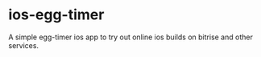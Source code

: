 # ios-egg-timer

A simple egg-timer ios app to try out online ios builds on bitrise and other services.


